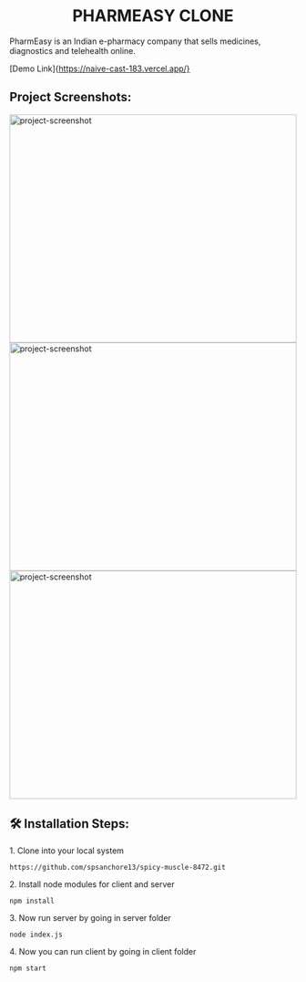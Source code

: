 <h1 align="center" id="title">PHARMEASY CLONE</h1>


<p id="description">PharmEasy is an Indian e-pharmacy company that sells medicines, diagnostics and telehealth online.</p>

[Demo Link]{https://naive-cast-183.vercel.app/}
<h2>Project Screenshots:</h2>

<img src="https://res.cloudinary.com/didawtzbf/image/upload/c_pad,b_auto:predominant,fl_preserve_transparency/v1668521191/p1_cm23ek.jpg" alt="project-screenshot" width="100%" height="400px/">

<img src="https://res.cloudinary.com/didawtzbf/image/upload/c_pad,b_auto:predominant,fl_preserve_transparency/v1668521188/p2_tv6ihl.jpg" alt="project-screenshot" width="100%" height="400px/">

<img src="https://res.cloudinary.com/didawtzbf/image/upload/c_pad,b_auto:predominant,fl_preserve_transparency/v1668521187/p3_t7bvpd.jpg" alt="project-screenshot" width="100%" height="400px/">



  
  

<h2>🛠️ Installation Steps:</h2>

<p>1. Clone into your local system</p>

```
https://github.com/spsanchore13/spicy-muscle-8472.git
```

<p>2. Install node modules for client and server</p>

```
npm install
```

<p>3. Now run server by going in server folder</p>

```
node index.js
```

<p>4. Now you can run client by going in client folder</p>

```
npm start
```

  
  



